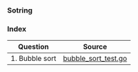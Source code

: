 ### Sotring

### Index
| Question       | Source                                       |
| -------------- | -------------------------------------------- |
| 1. Bubble sort | [bubble_sort_test.go](./bubble_sort_test.go) |
